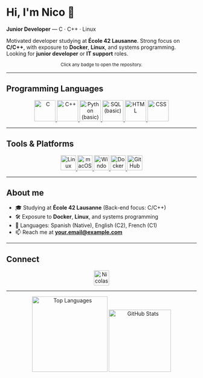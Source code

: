 # Hi, I'm Nico 👋
<!--
  Profile README for your-username
  - Programming Languages: 56x56 icons
  - Tools & Platforms: 40x40 icons
  Replace your-username, LinkedIn, and email below.
-->

**Junior Developer** — C · C++ · Linux

Motivated developer studying at **École 42 Lausanne**. Strong focus on **C/C++**, with exposure to **Docker**, **Linux**, and systems programming.  
Looking for **junior developer** or **IT support** roles.  

<div hidden>

    <!-- =========================
        PROJECTS (BADGE GRID)
        ========================= -->

    <h3 align="left" id="projects-at">Projects at:</h3>

    <!-- tip: put your PNGs here:
        /your-username/your-username/assets/projects/*.png
        then update the src URLs below. 100–120px height looks good. -->

    <div align="center">

    <!-- Row 1 -->
    <a href="https://github.com/your-username/Libft" title="Libft">
        <img alt="Libft" height="100"
            src="https://raw.githubusercontent.com/your-username/your-username/main/assets/projects/libft.png" />
    </a>
    <a href="https://github.com/your-username/get_next_line" title="get_next_line">
        <img alt="get_next_line" height="100"
            src="https://raw.githubusercontent.com/your-username/your-username/main/assets/projects/get_next_line.png" />
    </a>
    <a href="https://github.com/your-username/Born2beroot" title="Born2beroot">
        <img alt="Born2beroot" height="100"
            src="https://raw.githubusercontent.com/your-username/your-username/main/assets/projects/born2beroot.png" />
    </a>
    <a href="https://github.com/your-username/ft_printf" title="ft_printf">
        <img alt="ft_printf" height="100"
            src="https://raw.githubusercontent.com/your-username/your-username/main/assets/projects/ft_printf.png" />
    </a>

    <!-- Row 2 -->
    <a href="https://github.com/your-username/so_long" title="so_long">
        <img alt="so_long" height="100"
            src="https://raw.githubusercontent.com/your-username/your-username/main/assets/projects/so_long.png" />
    </a>
    <a href="https://github.com/your-username/push_swap" title="push_swap">
        <img alt="push_swap" height="100"
            src="https://raw.githubusercontent.com/your-username/your-username/main/assets/projects/push_swap.png" />
    </a>
    <a href="https://github.com/your-username/pipex" title="pipex">
        <img alt="pipex" height="100"
            src="https://raw.githubusercontent.com/your-username/your-username/main/assets/projects/pipex.png" />
    </a>
    <a href="https://github.com/your-username/minishell" title="minishell">
        <img alt="minishell" height="100"
            src="https://raw.githubusercontent.com/your-username/your-username/main/assets/projects/minishell.png" />
    </a>

    <!-- Row 3 -->
    <a href="https://github.com/your-username/philo" title="philo">
        <img alt="philo" height="100"
            src="https://raw.githubusercontent.com/your-username/your-username/main/assets/projects/philo.png" />
    </a>
    <a href="https://github.com/your-username/cub3D" title="cub3D">
        <img alt="cub3D" height="100"
            src="https://raw.githubusercontent.com/your-username/your-username/main/assets/projects/cub3d.png" />
    </a>
    <a href="https://github.com/your-username/NetPractice" title="NetPractice">
        <img alt="NetPractice" height="100"
            src="https://raw.githubusercontent.com/your-username/your-username/main/assets/projects/netpractice.png" />
    </a>
    <a href="https://github.com/your-username/webserv" title="webserv">
        <img alt="webserv" height="100"
            src="https://raw.githubusercontent.com/your-username/your-username/main/assets/projects/webserv.png" />
    </a>

    <!-- Row 4 -->
    <a href="https://github.com/your-username/CPP_Modules" title="CPP Modules">
        <img alt="CPP Modules" height="100"
            src="https://raw.githubusercontent.com/your-username/your-username/main/assets/projects/cpp_modules.png" />
    </a>
    <a href="https://github.com/your-username/Inception" title="Inception">
        <img alt="Inception" height="100"
            src="https://raw.githubusercontent.com/your-username/your-username/main/assets/projects/inception.png" />
    </a>

</div>

<!-- Optional: tiny caption or note below -->
<p align="center"><sub>Click any badge to open the repository.</sub></p>

</div>

---

## Programming Languages
<!-- Bigger icons: 56x56 -->
<p align="center">
  <a href="https://www.cprogramming.com/" target="_blank" rel="noreferrer">
    <img src="https://cdn.jsdelivr.net/gh/devicons/devicon/icons/c/c-original.svg" alt="C" width="56" height="56" />
  </a>
  <a href="https://isocpp.org/" target="_blank" rel="noreferrer">
    <img src="https://cdn.jsdelivr.net/gh/devicons/devicon/icons/cplusplus/cplusplus-original.svg" alt="C++" width="56" height="56" />
  </a>
  <a href="https://www.python.org/" target="_blank" rel="noreferrer">
    <img src="https://cdn.jsdelivr.net/gh/devicons/devicon/icons/python/python-original.svg" alt="Python (basic)" width="56" height="56" />
  </a>
  <a href="https://www.postgresql.org/" target="_blank" rel="noreferrer" title="SQL (basic)">
    <img src="https://cdn.jsdelivr.net/gh/devicons/devicon/icons/postgresql/postgresql-original.svg" alt="SQL (basic)" width="56" height="56" />
  </a>
  <a href="https://developer.mozilla.org/docs/Web/HTML" target="_blank" rel="noreferrer">
    <img src="https://cdn.jsdelivr.net/gh/devicons/devicon/icons/html5/html5-original.svg" alt="HTML" width="56" height="56" />
  </a>
  <a href="https://developer.mozilla.org/docs/Web/CSS" target="_blank" rel="noreferrer">
    <img src="https://cdn.jsdelivr.net/gh/devicons/devicon/icons/css3/css3-original.svg" alt="CSS" width="56" height="56" />
  </a>
</p>

---

## Tools & Platforms
<!-- Standard icons: 40x40 -->
<p align="center">
  <a href="https://www.kernel.org/" target="_blank" rel="noreferrer">
    <img src="https://cdn.jsdelivr.net/gh/devicons/devicon/icons/linux/linux-original.svg" alt="Linux" width="40" height="40" />
  </a>
  <a href="https://www.apple.com/macos/" target="_blank" rel="noreferrer">
    <img src="https://cdn.jsdelivr.net/gh/devicons/devicon/icons/apple/apple-original.svg" alt="macOS" width="40" height="40" />
  </a>
  <a href="https://www.microsoft.com/windows" target="_blank" rel="noreferrer">
    <img src="https://cdn.jsdelivr.net/gh/devicons/devicon/icons/windows8/windows8-original.svg" alt="Windows" width="40" height="40" />
  </a>
  <a href="https://www.docker.com/" target="_blank" rel="noreferrer">
    <img src="https://cdn.jsdelivr.net/gh/devicons/devicon/icons/docker/docker-original.svg" alt="Docker (basic)" width="40" height="40" />
  </a>
  <a href="https://github.com/your-username" target="_blank" rel="noreferrer">
    <img src="https://cdn.jsdelivr.net/gh/devicons/devicon/icons/github/github-original.svg" alt="GitHub" width="40" height="40" />
  </a>
</p>

---

## About me
- 🎓 Studying at **École 42 Lausanne** (Back-end focus: C/C++)
- 🛠️ Exposure to **Docker**, **Linux**, and systems programming
- 💬 Languages: Spanish (Native), English (C2), French (C1)
- 📫 Reach me at **your.email@example.com**

---

## Connect
<p align="center">
  <a href="https://www.linkedin.com/in/nicolas-ryser/" target="_blank" rel="noreferrer">
    <img src="https://raw.githubusercontent.com/rahuldkjain/github-profile-readme-generator/master/src/images/icons/Social/linked-in-alt.svg" 
         alt="Nicolas Ryser LinkedIn" height="40" width="40" />
  </a>
</p>


---

<!-- Optional: GitHub stats (replace your-username). Delete this block if you prefer minimal. -->
<!-- GitHub stats section -->
<p align="center">
  <img src="https://github-readme-stats.vercel.app/api/top-langs/?username=Nico-Ry&layout=compact&hide_title=false&hide_border=true&theme=tokyonight" height="200" alt="Top Languages" />
  <img src="https://github-readme-stats.vercel.app/api?username=Nico-Ry&show_icons=true&include_all_commits=true&count_private=true&hide_title=false&hide_border=true&theme=tokyonight" height="165" alt="GitHub Stats" />
  
</p>

